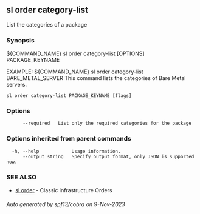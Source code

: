 ## sl order category-list

List the categories of a package

### Synopsis

${COMMAND_NAME} sl order category-list [OPTIONS] PACKAGE_KEYNAME
	
EXAMPLE: 
   ${COMMAND_NAME} sl order category-list BARE_METAL_SERVER
   This command lists the categories of Bare Metal servers.

```
sl order category-list PACKAGE_KEYNAME [flags]
```

### Options

```
      --required   List only the required categories for the package
```

### Options inherited from parent commands

```
  -h, --help            Usage information.
      --output string   Specify output format, only JSON is supported now.
```

### SEE ALSO

* [sl order](sl_order.md)	 - Classic infrastructure Orders

###### Auto generated by spf13/cobra on 9-Nov-2023
